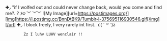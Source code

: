 ✚◞ "if I wolfed out and could never change back, would you come and find me?. ? ﾒ𖹭
 ︶ ︶︶
![My Image][url=https://postimages.org/][img]https://i.postimg.cc/BnnDtBK9/Tumblr-l-375695116930546.gif[/img][/url]
✚◞ I block freely, I very rarely int first.. ૮( ´ ꒳ `)ა

            Zz I luhv LUHV wenclair !! 
